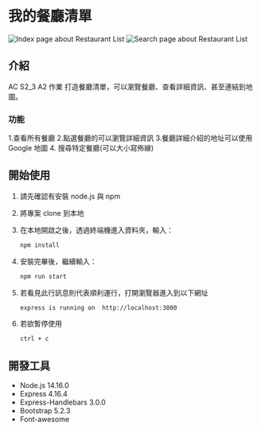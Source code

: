 # 我的餐廳清單

![Index page about Restaurant List](./public/image/sreenshot_01.png)
![Search page about Restaurant List](./public/image/sreenshot_02.png)

## 介紹

AC S2_3 A2 作業 打造餐廳清單，可以瀏覽餐廳、查看詳細資訊、甚至連結到地圖。

### 功能

1.查看所有餐廳 2.點選餐廳的可以瀏覽詳細資訊 3.餐廳詳細介紹的地址可以使用 Google 地圖 4. 搜尋特定餐廳(可以大小寫佈線)

## 開始使用

1. 請先確認有安裝 node.js 與 npm
2. 將專案 clone 到本地
3. 在本地開啟之後，透過終端機進入資料夾，輸入：

   ```bash
   npm install
   ```

4. 安裝完畢後，繼續輸入：

   ```bash
   npm run start
   ```

5. 若看見此行訊息則代表順利運行，打開瀏覽器進入到以下網址

   ```bash
   express is running on  http://localhost:3000
   ```

6. 若欲暫停使用

   ```bash
   ctrl + c
   ```

## 開發工具

- Node.js 14.16.0
- Express 4.16.4
- Express-Handlebars 3.0.0
- Bootstrap 5.2.3
- Font-awesome
